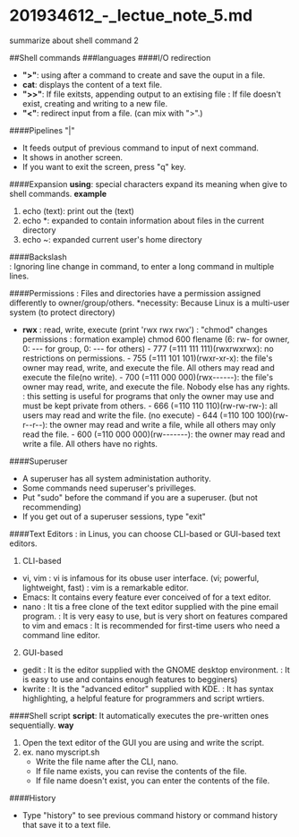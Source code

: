 # 201934612_-_lectue_note_5.md
summarize about shell command 2


##Shell commands
###languages
####I/O redirection
* **">"**: using after a command to create and save the ouput in a file.
* **cat**: displays the content of a text file. 
* **">>"**: If file exitsts, appending output to an extising file
          : If file doesn't exist, creating and writing to a new file.
* **"<"**: redirect input from a file. (can mix with ">".)

####Pipelines "|"
 - It feeds output of previous command to input of next command.
 - It shows in another screen.
 - If you want to exit the screen, press "q" key.

####Expansion
**using**: special characters expand its meaning when give to shell commands.
**example**
1. echo (text): print out the (text)
2. echo *: expanded to contain information about files in the current directory
3. echo ~: expanded current user's home directory

####Backslash \
: Ignoring line change in command, to enter a long command in multiple lines.

####Permissions
: Files and directories have a permission assigned differently to owner/group/others.
*necessity: Because Linux is a multi-user system (to protect directory)
* **rwx**
  : read, write, execute (print 'rwx rwx rwx')
  : "chmod" changes permissions
  : formation example) chmod 600 flename (6: rw- for owner, 0: --- for group, 0: --- for others)
      - 777 (=111 111 111)(rwxrwxrwx): no restrictions on permissions.
      - 755 (=111 101 101)(rwxr-xr-x): the file's owner may read, write, and execute the file. All others may read and execute the file(no write).
      - 700 (=111 000 000)(rwx------): the file's owner may read, write, and execute the file. Nobody else has any rights.
                                     : this setting is useful for programs that only the owner may use and must be kept private from others.
      - 666 (=110 110 110)(rw-rw-rw-): all users may read and write the file. (no execute)
      - 644 (=110 100 100)(rw-r--r--): the owner may read and write a file, while all others may only read the file.
      - 600 (=110 000 000)(rw-------): the owner may read and write a file. All others have no rights.

####Superuser
 - A superuser has all system administation authority.
 - Some commands need superuser's privilleges.
 - Put "sudo" before the command if you are a superuser. (but not recommending)
 - If you get out of a superuser sessions, type "exit"

####Text Editors
: in Linus, you can choose CLI-based or GUI-based text editors.
 1. CLI-based
  - vi, vim
    : vi is infamous for its obuse user interface. (vi; powerful, lightweight, fast)
    : vim is a remarkable editor.
  - Emacs: It contains every feature ever conceived of for a text editor.
  - nano
    : It tis a free clone of the text editor supplied with the pine email program.
    : It is very easy to use, but is very short on features compared to vim and emacs
    : It is recommended for first-time users who need a command line editor.
 2. GUI-based
  - gedit
    : It is the editor supplied with the GNOME desktop environment. 
    : It is easy to use and contains enough features to begginers)
  - kwrite
    : It is the "advanced editor" supplied with KDE.
    : It has syntax highlighting, a helpful feature for programmers and script wrtiers.
  
  ####Shell script
  **script**: It automatically executes the pre-written ones sequentially.
  **way** 
   1. Open the text editor of the GUI you are using and write the script.
   2. ex. nano myscript.sh
      - Write the file name after the CLI, nano.
      - If file name exists, you can revise the contents of the file.
      - If file name doesn't exist, you can enter the contents of the file.
                            
 ####History
 - Type "history" to see previous command history or command history that save it to a text file.
 
